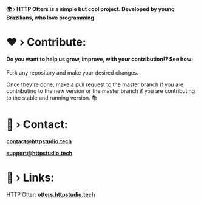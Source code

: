 #### 🌍 › HTTP Otters is a simple but cool project. Developed by young Brazilians, who love programming

# ❤ › Contribute:
#### Do you want to help us grow, improve, with your contribution!? See how:

Fork any repository and make your desired changes.

Once they're done, make a pull request to the master branch if you are contributing to the new version or the master branch if you are contributing to the stable and running version. 📚

# 🛑 › Contact:

**contact@httpstudio.tech**

**support@httpstudio.tech**

# 🔗 › Links:

HTTP Otter: **[otters.httpstudio.tech](https://otters.httpstudio.tech)**
